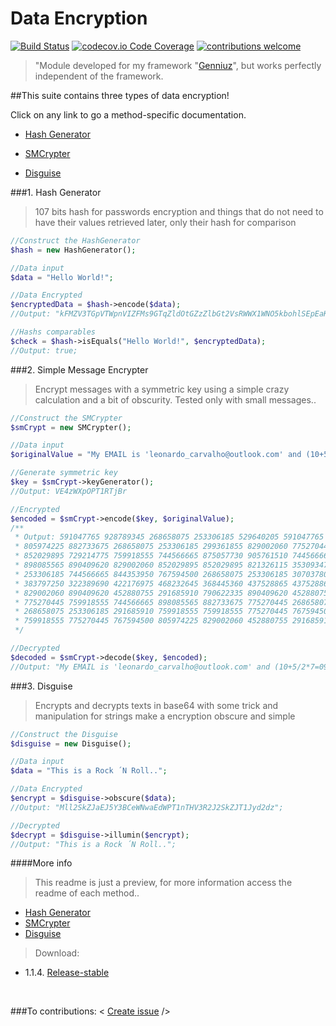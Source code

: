 Data Encryption
============

[![Build Status](https://travis-ci.org/dwyl/esta.svg?branch=master)](https://twitter.com/leobcastro94)
[![codecov.io Code Coverage](https://img.shields.io/codecov/c/github/dwyl/hapi-auth-jwt2.svg?maxAge=2592000)](https://github.com/lleocastro/encryptor/tree/master/tests)
[![contributions welcome](https://img.shields.io/badge/contributions-welcome-brightgreen.svg?style=flat)](https://github.com/lleocastro/encryptor/issues)

> "Module developed for my framework "[Genniuz](https://github.com/lleocastro/genniuz-framework)", 
but works perfectly independent of the framework.

##This suite contains three types of data encryption!

Click on any link to go a method-specific documentation.

- [Hash Generator](https://github.com/lleocastro/encryptor/blob/master/Docs/HashGenerator.md)

- [SMCrypter]()

- [Disguise]()

###1. Hash Generator

> 107 bits hash for passwords encryption and things that do 
not need to have their values retrieved later, only their hash for comparison

```php
//Construct the HashGenerator
$hash = new HashGenerator();

//Data input
$data = "Hello World!";

//Data Encrypted
$encryptedData = $hash->encode($data);
//Output: "kFMZV3TGpVTWpnVIZFMs9GTqZldOtGZzZlbGt2VsRWWX1WNO5kbohlSEpEaKRUQ0oUR1UkVUJlTSd0c6RlbwpUTVVTVaNDcQZVMrhHVpVzT";

//Hashs comparables
$check = $hash->isEquals("Hello World!", $encryptedData);
//Output: true;

```

###2. Simple Message Encrypter

> Encrypt messages with a symmetric key using a simple crazy calculation and a bit of obscurity. Tested only with small messages..

```php
//Construct the SMCrypter
$smCrypt = new SMCrypter();

//Data input
$originalValue = "My EMAIL is 'leonardo_carvalho@outlook.com' and (10+5/2*7=0999) <><because yes. çÇ>";

//Generate symmetric key
$key = $smCrypt->keyGenerator();
//Output: VE4zWXpOPT1RTjBr

//Encrypted
$encoded = $smCrypt->encode($key, $originalValue);
/** 
 * Output: 591047765 928789345 268658075 253306185 529640205 591047765 498936425 560343985 583371820 268658075 253306185
 * 805974225 882733675 268658075 253306185 299361855 829002060 775270445 852029895 844353950 744566665 875057730 767594500
 * 852029895 729214775 759918555 744566665 875057730 905761510 744566665 829002060 798298280 852029895 491260480 852029895
 * 898085565 890409620 829002060 852029895 852029895 821326115 353093470 759918555 852029895 836678005 299361855 268658075
 * 253306185 744566665 844353950 767594500 268658075 253306185 307037800 376121305 368445360 330065635 406825085 360769415
 * 383797250 322389690 422176975 468232645 368445360 437528865 437528865 437528865 314713745 268658075 253306185 291685910
 * 829002060 890409620 452880755 291685910 790622335 890409620 452880755 291685910 829002060 890409620 452880755 752242610
 * 775270445 759918555 744566665 898085565 882733675 775270445 268658075 253306185 928789345 775270445 882733675 353093470
 * 268658075 253306185 291685910 759918555 759918555 775270445 767594500 805974225 829002060 452880755 291685910 514288315
 * 759918555 775270445 767594500 805974225 829002060 452880755 291685910 790622335 890409620 452880755
 */

//Decrypted
$decoded = $smCrypt->decode($key, $encoded);
//Output: "My EMAIL is 'leonardo_carvalho@outlook.com' and (10+5/2*7=0999) <><because yes. çÇ>";

```
###3. Disguise

> Encrypts and decrypts texts in base64 with some trick and manipulation for strings make a encryption obscure and simple

```php
//Construct the Disguise
$disguise = new Disguise();

//Data input
$data = "This is a Rock ´N Roll..";

//Data Encrypted
$encrypt = $disguise->obscure($data);
//Output: "Mll2SkZJaEJ5Y3BCeWNwaEdWPT1nTHV3R2J2SkZJT1Jyd2dz";

//Decrypted
$decrypt = $disguise->illumin($encrypt);
//Output: "This is a Rock ´N Roll..";

```
####More info

> This readme is just a preview, for more information access the readme of each method.. 

- [Hash Generator](https://github.com/lleocastro/encryptor/blob/master/Docs/HashGenerator.md) 
- [SMCrypter]() 
- [Disguise]()

> Download: 

- 1.1.4. [Release-stable](https://github.com/lleocastro/encryptor/releases/tag/1.1.4)

<br>

###To contributions: < [Create issue](https://github.com/lleocastro/encryptor/issues) />
